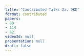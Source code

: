 ```yaml
---
title: "Contributed Talks 2a: QKD"
format: contributed
papers:
- 89
- 114
- 62
videoId: null
presentation: null
draft: false
---
```

